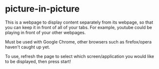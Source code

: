# picture-in-picture
This is a webpage to display content separately from its webpage, so that you can keep it in front of all of your tabs. For example, youtube could be playing in front of your other webpages. 

Must be used with Google Chrome, other browsers such as firefox/opera haven't caught up yet.

To use, refresh the page to select which screen/application you would like to be displayed, then press start!
